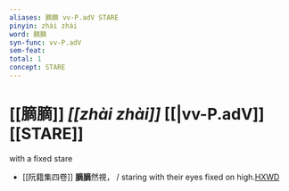 ```yaml
---
aliases: 䐱䐱 vv-P.adV STARE
pinyin: zhài zhài
word: 䐱䐱
syn-func: vv-P.adV
sem-feat: 
total: 1
concept: STARE 
---
```

# [[䐱䐱]] *[[zhài zhài]]*  [[|vv-P.adV]] [[STARE]]
with a fixed stare
 - [[阮籍集四卷]] **䐱䐱**然視， / staring with their eyes fixed on high.[HXWD](https://hxwd.org/textview.html?location=CH2b1558_CHANT_003-32a.10)